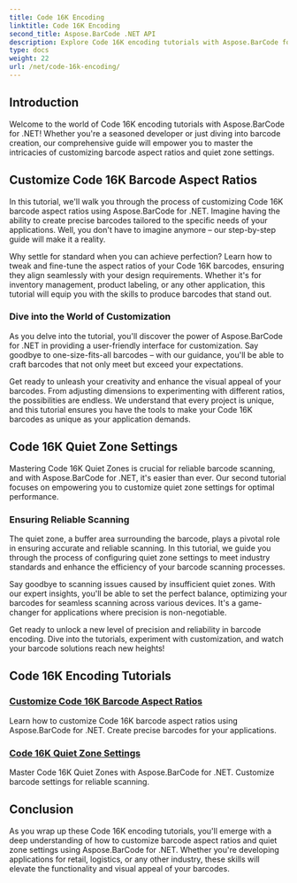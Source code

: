 ```yaml
---
title: Code 16K Encoding
linktitle: Code 16K Encoding
second_title: Aspose.BarCode .NET API
description: Explore Code 16K encoding tutorials with Aspose.BarCode for .NET. Customize barcode aspect ratios and quiet zone settings for precise, reliable scanning in your applications. 
type: docs
weight: 22
url: /net/code-16k-encoding/
---
```


## Introduction

Welcome to the world of Code 16K encoding tutorials with Aspose.BarCode for .NET! Whether you're a seasoned developer or just diving into barcode creation, our comprehensive guide will empower you to master the intricacies of customizing barcode aspect ratios and quiet zone settings.

## Customize Code 16K Barcode Aspect Ratios

In this tutorial, we'll walk you through the process of customizing Code 16K barcode aspect ratios using Aspose.BarCode for .NET. Imagine having the ability to create precise barcodes tailored to the specific needs of your applications. Well, you don't have to imagine anymore – our step-by-step guide will make it a reality.

Why settle for standard when you can achieve perfection? Learn how to tweak and fine-tune the aspect ratios of your Code 16K barcodes, ensuring they align seamlessly with your design requirements. Whether it's for inventory management, product labeling, or any other application, this tutorial will equip you with the skills to produce barcodes that stand out.

### Dive into the World of Customization

As you delve into the tutorial, you'll discover the power of Aspose.BarCode for .NET in providing a user-friendly interface for customization. Say goodbye to one-size-fits-all barcodes – with our guidance, you'll be able to craft barcodes that not only meet but exceed your expectations.

Get ready to unleash your creativity and enhance the visual appeal of your barcodes. From adjusting dimensions to experimenting with different ratios, the possibilities are endless. We understand that every project is unique, and this tutorial ensures you have the tools to make your Code 16K barcodes as unique as your application demands.

## Code 16K Quiet Zone Settings

Mastering Code 16K Quiet Zones is crucial for reliable barcode scanning, and with Aspose.BarCode for .NET, it's easier than ever. Our second tutorial focuses on empowering you to customize quiet zone settings for optimal performance.

### Ensuring Reliable Scanning

The quiet zone, a buffer area surrounding the barcode, plays a pivotal role in ensuring accurate and reliable scanning. In this tutorial, we guide you through the process of configuring quiet zone settings to meet industry standards and enhance the efficiency of your barcode scanning processes.

Say goodbye to scanning issues caused by insufficient quiet zones. With our expert insights, you'll be able to set the perfect balance, optimizing your barcodes for seamless scanning across various devices. It's a game-changer for applications where precision is non-negotiable.

Get ready to unlock a new level of precision and reliability in barcode encoding. Dive into the tutorials, experiment with customization, and watch your barcode solutions reach new heights!
## Code 16K Encoding Tutorials
### [Customize Code 16K Barcode Aspect Ratios](./code-16k-aspect-ratio-customization/)
Learn how to customize Code 16K barcode aspect ratios using Aspose.BarCode for .NET. Create precise barcodes for your applications.
### [Code 16K Quiet Zone Settings](./code-16k-quiet-zone-settings/)
Master Code 16K Quiet Zones with Aspose.BarCode for .NET. Customize barcode settings for reliable scanning.

## Conclusion

As you wrap up these Code 16K encoding tutorials, you'll emerge with a deep understanding of how to customize barcode aspect ratios and quiet zone settings using Aspose.BarCode for .NET. Whether you're developing applications for retail, logistics, or any other industry, these skills will elevate the functionality and visual appeal of your barcodes.
